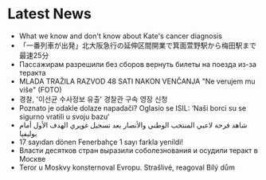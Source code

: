 # Latest News
-  What we know and don't know about Kate's cancer diagnosis
-  「一番列車が出発」北大阪急行の延伸区間開業で箕面萱野駅から梅田駅まで最速25分
-  Пассажирам разрешили без сборов вернуть билеты на поезда из-за теракта
-  MLADA TRAŽILA RAZVOD 48 SATI NAKON VENČANJA &quot;Ne verujem mu više&quot; (FOTO)
-  경찰, '이선균 수사정보 유출' 경찰관 구속 영장 신청
-  Poznato je odakle dolaze napadači? Oglasio se ISIL: ‘Naši borci su se sigurno vratili u svoju bazu‘
-  شاهد فرحة لاعبي المنتخب الوطني والأنصار بعد تسجيل غويري الهدف الأول أمام بوليفيا
-  17 sayıdan dönen Fenerbahçe 1 sayı farkla yenildi!
-  Власти десятков стран выразили соболезнования и осудили теракт в Москве
-  Teror u Moskvy konsternoval Evropu. Strašlivé, reagoval Bílý dům
